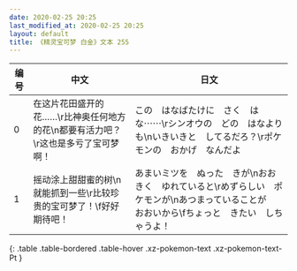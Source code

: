 ```yaml
---
date: 2020-02-25 20:25
last_modified_at: 2020-02-25 20:25
layout: default
title: 《精灵宝可梦 白金》文本 255
---
```

| 编号 | 中文 | 日文 |
| ---- | ---- | ---- |
| 0 | 在这片花田盛开的花……\r比神奥任何地方的花\n都要有活力吧？\r这也是多亏了宝可梦啊！ | この　はなばたけに　さく　はな⋯⋯\rシンオウの　どの　はなよりも\nいきいきと　してるだろ？\rポケモンの　おかげ　なんだよ |
| 1 | 摇动涂上甜甜蜜的树\n就能抓到一些\r比较珍贵的宝可梦了！\f好好期待吧！ | あまいミツを　ぬった　きが\nおおきく　ゆれていると\rめずらしい　ポケモンが\nあつまっていることが　おおいから\fちょっと　きたい　しちゃうよ！ |
{: .table .table-bordered .table-hover .xz-pokemon-text .xz-pokemon-text-Pt }